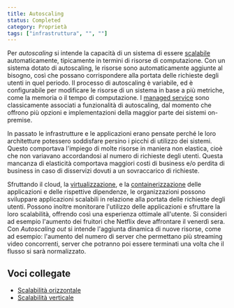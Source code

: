 ```yaml
---
title: Autoscaling
status: Completed
category: Proprietà
tags: ["infrastruttura", "", ""]
---
```


Per *autoscaling* si intende la capacità di un sistema di essere [scalabile](/it/scalability/) automaticamente, tipicamente in termini di risorse di computazione. 
Con un sistema dotato di autoscaling, le risorse sono automaticamente aggiunte al bisogno, così che possano corrispondere alla portata delle richieste degli utenti in quel periodo. 
Il processo di autoscaling è variabile, ed è configurabile per modificare le risorse di un sistema in base a più metriche, come la memoria o il tempo di computazione.
I [managed service](/it/managed-service/) sono classicamente associati a funzionalità di autoscaling, dal momento che offrono più opzioni e implementazioni della maggior parte dei sistemi on-premise.

In passato le infrastrutture e le applicazioni erano pensate perché le loro architetture potessero soddisfare persino i picchi di utilizzo dei sistemi. Questo comportava l'impiego di molte risorse in maniera non elastica, cioè che non variavano accordandosi al numero di richieste degli utenti.
Questa mancanza di elasticità comportava maggiori costi di business e/o perdita di business in caso di disservizi dovuti a un sovraccarico di richieste.

Sfruttando il cloud, la [virtualizzazione](/it/virtualization/), e la [containerizzazione](/it/containerization/) delle applicazioni e delle rispettive dipendenze, 
le organizzazioni possono sviluppare applicazioni scalabili in relazione alla portata delle richieste degli utenti.
Possono inoltre monitorare l'utilizzo delle applicazioni e sfruttare la loro scalabilità, offrendo così una esperienza ottimale all'utente. Si consideri ad esempio l'aumento dei fruitori che Netflix deve affrontare il venerdì sera. 
Con *Autoscaling out* si intende l'aggiunta dinamica di nuove risorse, come ad esempio: l'aumento del numero di server che permettano più streaming video concorrenti, server che potranno poi essere terminati una volta che il flusso si sarà normalizzato.

## Voci collegate

* [Scalabilità orizzontale](/it/horizontal-scaling/)
* [Scalabilità verticale](/it/vertical-scaling/)
